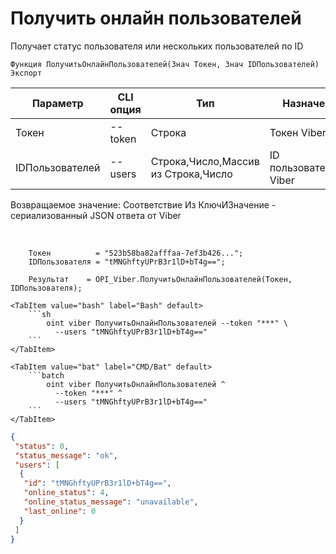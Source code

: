 ﻿---
sidebar_position: 4
---

# Получить онлайн пользователей
 Получает статус пользователя или нескольких пользователей по ID



`Функция ПолучитьОнлайнПользователей(Знач Токен, Знач IDПользователей) Экспорт`

  | Параметр | CLI опция | Тип | Назначение |
  |-|-|-|-|
  | Токен | --token | Строка | Токен Viber |
  | IDПользователей | --users | Строка,Число,Массив из Строка,Число | ID пользователей(я) Viber |

  
  Возвращаемое значение:   Соответствие Из КлючИЗначение - сериализованный JSON ответа от Viber

<br/>




```bsl title="Пример кода"
    Токен          = "523b58ba82afffaa-7ef3b426...";
    IDПользователя = "tMNGhftyUPrB3r1lD+bT4g==";

    Результат    = OPI_Viber.ПолучитьОнлайнПользователей(Токен, IDПользователя);
```
    

 <Tabs>
  
    <TabItem value="bash" label="Bash" default>
        ```sh
            oint viber ПолучитьОнлайнПользователей --token "***" \
              --users "tMNGhftyUPrB3r1lD+bT4g=="
        ```
    </TabItem>
  
    <TabItem value="bat" label="CMD/Bat" default>
        ```batch
            oint viber ПолучитьОнлайнПользователей ^
              --token "***" ^
              --users "tMNGhftyUPrB3r1lD+bT4g=="
        ```
    </TabItem>
</Tabs>


```json title="Результат"
{
 "status": 0,
 "status_message": "ok",
 "users": [
  {
   "id": "tMNGhftyUPrB3r1lD+bT4g==",
   "online_status": 4,
   "online_status_message": "unavailable",
   "last_online": 0
  }
 ]
}
```
